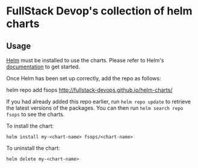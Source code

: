 # FullStack Devop's collection of helm charts

## Usage

[Helm](https://helm.sh) must be installed to use the charts.  Please refer to
Helm's [documentation](https://helm.sh/docs) to get started.

Once Helm has been set up correctly, add the repo as follows:

  helm repo add fsops http://fullstack-devops.github.io/helm-charts/

If you had already added this repo earlier, run `helm repo update` to retrieve
the latest versions of the packages.  You can then run `helm search repo
fsops` to see the charts.

To install the <chart-name> chart:

    helm install my-<chart-name> fsops/<chart-name>

To uninstall the chart:

    helm delete my-<chart-name>
